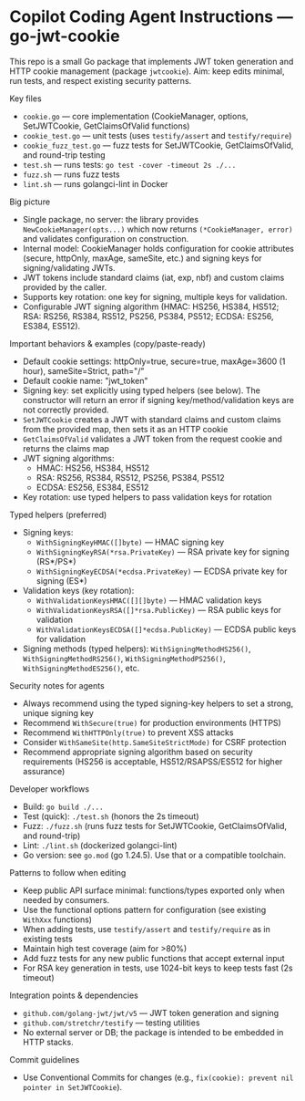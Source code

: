 # Copilot Coding Agent Instructions — go-jwt-cookie

This repo is a small Go package that implements JWT token generation and HTTP cookie management (package `jwtcookie`). Aim: keep edits minimal, run tests, and respect existing security patterns.

Key files
- `cookie.go` — core implementation (CookieManager, options, SetJWTCookie, GetClaimsOfValid functions)
- `cookie_test.go` — unit tests (uses `testify/assert` and `testify/require`)
- `cookie_fuzz_test.go` — fuzz tests for SetJWTCookie, GetClaimsOfValid, and round-trip testing
- `test.sh` — runs tests: `go test -cover -timeout 2s ./...`
- `fuzz.sh` — runs fuzz tests
- `lint.sh` — runs golangci-lint in Docker

Big picture
- Single package, no server: the library provides `NewCookieManager(opts...)` which now returns `(*CookieManager, error)` and validates configuration on construction.
- Internal model: CookieManager holds configuration for cookie attributes (secure, httpOnly, maxAge, sameSite, etc.) and signing keys for signing/validating JWTs.
- JWT tokens include standard claims (iat, exp, nbf) and custom claims provided by the caller.
- Supports key rotation: one key for signing, multiple keys for validation.
- Configurable JWT signing algorithm (HMAC: HS256, HS384, HS512; RSA: RS256, RS384, RS512, PS256, PS384, PS512; ECDSA: ES256, ES384, ES512).

Important behaviors & examples (copy/paste-ready)
- Default cookie settings: httpOnly=true, secure=true, maxAge=3600 (1 hour), sameSite=Strict, path="/"
- Default cookie name: "jwt_token"
- Signing key: set explicitly using typed helpers (see below). The constructor will return an error if signing key/method/validation keys are not correctly provided.
- `SetJWTCookie` creates a JWT with standard claims and custom claims from the provided map, then sets it as an HTTP cookie
- `GetClaimsOfValid` validates a JWT token from the request cookie and returns the claims map
- JWT signing algorithms: 
  - HMAC: HS256, HS384, HS512
  - RSA: RS256, RS384, RS512, PS256, PS384, PS512
  - ECDSA: ES256, ES384, ES512
- Key rotation: use typed helpers to pass validation keys for rotation

Typed helpers (preferred)
- Signing keys:
  - `WithSigningKeyHMAC([]byte)` — HMAC signing key
  - `WithSigningKeyRSA(*rsa.PrivateKey)` — RSA private key for signing (RS*/PS*)
  - `WithSigningKeyECDSA(*ecdsa.PrivateKey)` — ECDSA private key for signing (ES*)
- Validation keys (key rotation):
  - `WithValidationKeysHMAC([][]byte)` — HMAC validation keys
  - `WithValidationKeysRSA([]*rsa.PublicKey)` — RSA public keys for validation
  - `WithValidationKeysECDSA([]*ecdsa.PublicKey)` — ECDSA public keys for validation
- Signing methods (typed helpers): `WithSigningMethodHS256()`, `WithSigningMethodRS256()`, `WithSigningMethodPS256()`, `WithSigningMethodES256()`, etc.

Security notes for agents
- Always recommend using the typed signing-key helpers to set a strong, unique signing key
- Recommend `WithSecure(true)` for production environments (HTTPS)
- Recommend `WithHTTPOnly(true)` to prevent XSS attacks
- Consider `WithSameSite(http.SameSiteStrictMode)` for CSRF protection
- Recommend appropriate signing algorithm based on security requirements (HS256 is acceptable, HS512/RSAPSS/ES512 for higher assurance)

Developer workflows
- Build: `go build ./...`
- Test (quick): `./test.sh` (honors the 2s timeout)
- Fuzz: `./fuzz.sh` (runs fuzz tests for SetJWTCookie, GetClaimsOfValid, and round-trip)
- Lint: `./lint.sh` (dockerized golangci-lint)
- Go version: see `go.mod` (go 1.24.5). Use that or a compatible toolchain.

Patterns to follow when editing
- Keep public API surface minimal: functions/types exported only when needed by consumers.
- Use the functional options pattern for configuration (see existing `WithXxx` functions)
- When adding tests, use `testify/assert` and `testify/require` as in existing tests
- Maintain high test coverage (aim for >80%)
- Add fuzz tests for any new public functions that accept external input
- For RSA key generation in tests, use 1024-bit keys to keep tests fast (2s timeout)

Integration points & dependencies
- `github.com/golang-jwt/jwt/v5` — JWT token generation and signing
- `github.com/stretchr/testify` — testing utilities
- No external server or DB; the package is intended to be embedded in HTTP stacks.

Commit guidelines
- Use Conventional Commits for changes (e.g., `fix(cookie): prevent nil pointer in SetJWTCookie`).
```